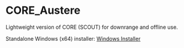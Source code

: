# CORE_Austere
Lightweight version of CORE (SCOUT) for downrange and offline use.

Standalone Windows (x64) installer: [Windows Installer](https://github.com/thyripian/CORE_Austere/releases/download/CORE_SCOUT_v1.1.0/Scout.Setup.1.1.0.exe)